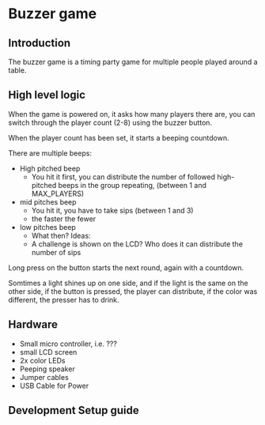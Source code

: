 # Buzzer game

## Introduction

The buzzer game is a timing party game for multiple people played around a table.

## High level logic

When the game is powered on, it asks how many players there are, you can switch through the player count (2-8) using the buzzer button.

When the player count has been set, it starts a beeping countdown.

There are multiple beeps:

* High pitched beep
    * You hit it first, you can distribute the number of followed high-pitched beeps in the group repeating, (between 1 and MAX_PLAYERS)
* mid pitches beep
    * You hit it, you have to take sips (between 1 and 3)
    * the faster the fewer
* low pitches beep
    * What then? Ideas:
    * A challenge is shown on the LCD? Who does it can distribute the number of sips

Long press on the button starts the next round, again with a countdown.

Somtimes a light shines up on one side, and if the light is the same on the other side, if the button is pressed, the player can distribute, if the color was different, the presser has to drink.






## Hardware

* Small micro controller, i.e. ???
* small LCD screen
* 2x color LEDs
* Peeping speaker
* Jumper cables
* USB Cable for Power

## Development Setup guide

